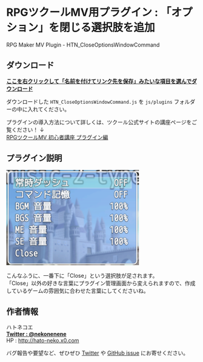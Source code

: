 # RPGツクールMV用プラグイン : 「オプション」を閉じる選択肢を追加

RPG Maker MV Plugin - HTN_CloseOptionsWindowCommand

## ダウンロード

**[ここを右クリックして「名前を付けてリンク先を保存」みたいな項目を選んでダウンロード](https://raw.githubusercontent.com/nekonenene/RPG-Maker-MV_CloseOptionsWindowCommand/master/HTN_CloseOptionsWindowCommand.js)**

ダウンロードした `HTN_CloseOptionsWindowCommand.js` を `js/plugins` フォルダーの中に入れてください。

プラグインの導入方法について詳しくは、ツクール公式サイトの講座ページをご覧ください！ ↓  
[RPGツクールMV 初心者講座 プラグイン編](https://tkool.jp/mv/guide/011_001.html)


## プラグイン説明

<img src="./img/screenshot01.png" alt="スクリーンショット" width="350rem" height="auto">

こんなふうに、一番下に「Close」という選択肢が足されます。  
「Close」以外の好きな言葉にプラグイン管理画面から変えられますので、作成しているゲームの雰囲気に合わせた言葉にしてくださいね。

## 作者情報

ハトネコエ  
**[Twitter : @nekonenene](https://twitter.com/nekonenene)**  
HP : http://hato-neko.x0.com

バグ報告や要望など、ぜひぜひ [Twitter](https://twitter.com/nekonenene) や [GitHub issue](https://github.com/nekonenene/RPG-Maker-MV_CrossFadeBgm/issues) にお寄せください。
